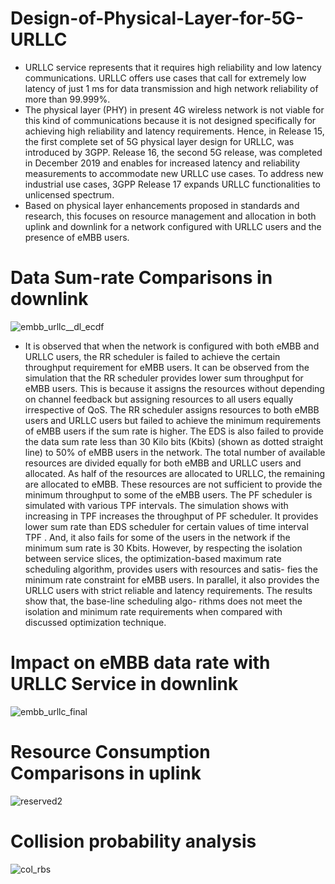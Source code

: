 # Design-of-Physical-Layer-for-5G-URLLC
- URLLC service represents that it requires high reliability and low latency communications. URLLC offers use cases that call for extremely low latency of just 1 ms for data transmission and high network reliability of more than 99.999\%.  
- The physical layer (PHY) in present 4G wireless network is not viable for this kind of communications because it is not designed specifically for achieving high reliability and latency requirements. Hence, in Release 15, the first complete set of 5G physical layer design for URLLC, was introduced by 3GPP. Release 16, the second 5G release, was completed in December 2019 and enables for increased latency and reliability measurements to accommodate new URLLC use cases. To address new industrial use cases, 3GPP Release 17 expands URLLC functionalities to unlicensed spectrum. 
- Based on physical layer enhancements proposed in standards and research, this focuses on resource management and allocation in both uplink and downlink for a network configured with URLLC users and the presence of eMBB users.

# Data Sum-rate Comparisons in downlink


![embb_urllc__dl_ecdf](https://user-images.githubusercontent.com/51235418/211160434-42df2af6-6f31-403b-bab0-42c3f328d800.svg)

- It is observed that when the network is configured with both eMBB and
URLLC users, the RR scheduler is failed to achieve the certain throughput requirement for
eMBB users. It can be observed from the simulation that the RR scheduler provides lower sum
throughput for eMBB users. This is because it assigns the resources without depending on channel
feedback but assigning resources to all users equally irrespective of QoS. The RR scheduler assigns
resources to both eMBB users and URLLC users but failed to achieve the minimum requirements
of eMBB users if the sum rate is higher. The EDS is also failed to provide the data sum rate less
than 30 Kilo bits (Kbits) (shown as dotted straight line) to 50% of eMBB users in the network.
The total number of available resources are divided equally for both eMBB and URLLC users and
allocated. As half of the resources are allocated to URLLC, the remaining are allocated to eMBB.
These resources are not sufficient to provide the minimum throughput to some of the eMBB users.
The PF scheduler is simulated with various TPF intervals. The simulation shows with increasing in
TPF increases the throughput of PF scheduler. It provides lower sum rate than EDS scheduler for
certain values of time interval TPF . And, it also fails for some of the users in the network if the
minimum sum rate is 30 Kbits. However, by respecting the isolation between service slices, the
optimization-based maximum rate scheduling algorithm, provides users with resources and satis-
fies the minimum rate constraint for eMBB users. In parallel, it also provides the URLLC users
with strict reliable and latency requirements. The results show that, the base-line scheduling algo-
rithms does not meet the isolation and minimum rate requirements when compared with discussed
optimization technique.
# Impact on eMBB data rate with URLLC Service in downlink


![embb_urllc_final](https://user-images.githubusercontent.com/51235418/211160441-dfd0e812-7bb0-4cb4-ab98-8fe9b243389b.svg)

# Resource Consumption Comparisons in uplink

![reserved2](https://user-images.githubusercontent.com/51235418/211160637-c0f13f6a-65ec-4504-bea0-d0eeb21467a3.svg)

# Collision probability analysis

![col_rbs](https://user-images.githubusercontent.com/51235418/211160548-0639d0db-207a-4189-bcaf-a09623e0348e.svg)



